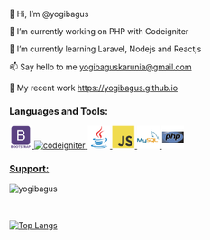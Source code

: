 👋 Hi, I’m @yogibagus

🔭 I’m currently working on PHP with Codeigniter

🌱 I’m currently learning Laravel, Nodejs and Reactjs

📫 Say hello to me yogibaguskarunia@gmail.com

📄 My recent work https://yogibagus.github.io

<h3 align="left">Languages and Tools:</h3>
<p align="left"> <a href="https://getbootstrap.com" target="_blank"> <img src="https://raw.githubusercontent.com/devicons/devicon/master/icons/bootstrap/bootstrap-plain-wordmark.svg" alt="bootstrap" width="40" height="40"/> </a> <a href="https://codeigniter.com" target="_blank"> <img src="https://cdn.worldvectorlogo.com/logos/codeigniter.svg" alt="codeigniter" width="40" height="40"/> </a> <a href="https://www.java.com" target="_blank"> <img src="https://raw.githubusercontent.com/devicons/devicon/master/icons/java/java-original.svg" alt="java" width="40" height="40"/> </a> <a href="https://developer.mozilla.org/en-US/docs/Web/JavaScript" target="_blank"> <img src="https://raw.githubusercontent.com/devicons/devicon/master/icons/javascript/javascript-original.svg" alt="javascript" width="40" height="40"/> </a> <a href="https://www.mysql.com/" target="_blank"> <img src="https://raw.githubusercontent.com/devicons/devicon/master/icons/mysql/mysql-original-wordmark.svg" alt="mysql" width="40" height="40"/> </a> <a href="https://www.php.net" target="_blank"> <img src="https://raw.githubusercontent.com/devicons/devicon/master/icons/php/php-original.svg" alt="php" width="40" height="40"/> </p>

<h3 align="left">Support:</h3>
<p><a href="https://www.buymeacoffee.com/yogibagus"> <img align="left" src="https://cdn.buymeacoffee.com/buttons/v2/default-yellow.png" height="50" width="210" alt="yogibagus" /></a></p><br><br>
<br>

[![Top Langs](https://github-readme-stats.vercel.app/api/top-langs/?username=yogibagus&layout=compact)](https://github.com/yogibagus/github-readme-stats)


